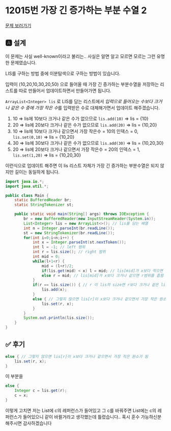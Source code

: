 # 12015번 가장 긴 증가하는 부분 수열 2
[문제 보러가기](https://www.acmicpc.net/problem/12015)

## 🅰 설계
이 문제는 사실 well-known이라고 불리는.. 사실은 알면 알고 모르면 모르는 그런 유명한 문제였습니다.  

LIS를 구하는 방법 중에 이분탐색으로 구하는 방법이 있습니다.  

입력이 (10,20,10,30,20,50) 으로 들어올 때 가장 긴 증가하는 부분수열을 저장하는 리스트를 따로 만들어서 업데이트하면서 만들어가면 됩니다.  

`ArrayList<Integer> lis` 로 LIS를 담는 리스트에서 *입력으로 들어오는 수보다 크거나 같은 수 중에 가장 작은 수*를 입력받은 수로 대체해가면서 업데이트 해주겠습니다.

1. 10 => lis에 10보다 크거나 같은 수가 없으므로 `lis.add(10)` => lis = {10}  
2. 20 => lis에 20보다 크거나 같은 수가 없으므로 `lis.add(20)` => lis = {10,20}  
3. 10 => lis에 10보다 크거나 같으면서 가장 작은수 = 10의 인덱스 = 0, `lis.set(0,10)` => lis = {10,20}  
4. 30 => lis에 30보다 크거나 같은 수가 없으므로 `lis.add(30)` => lis = {10,20,30}  
5. 20 => lis에 20보다 크거나 같으면서 가장 작은수 = 20의 인덱스 = 1, `lis.set(1,20)` => lis = {10,20,30}  

이런식으로 업데이트 해주면 이 lis 리스트 자체가 가장 긴 증가하는 부분수열은 되지 않지만 길이는 동일하게 됩니다.  

```java
import java.io.*;
import java.util.*;

public class Main {
	static BufferedReader br;
	static StringTokenizer st;

	public static void main(String[] args) throws IOException {
		br = new BufferedReader(new InputStreamReader(System.in));
		List<Integer> lis = new ArrayList<>(); // lis를 담는 배열
		int n = Integer.parseInt(br.readLine());
		st = new StringTokenizer(br.readLine());
		for(int i=0;i<n;i++) {
			int x = Integer.parseInt(st.nextToken());
			int l = -1; // left 범위
			int r = lis.size(); // right 범위
			int mid = 0;
			while(l+1<r) {
				mid = (l+r)/2;
				if(lis.get(mid) < x) l = mid; // lis[mid]가 x보다 작으면 l범위를 좁힘
				else r = mid; // lis[mid]가 x보다 크거나 같으면 r범위를 좁힘
			}
			if(r == lis.size()) { // r 이 lis의 size면 r보다 크거나 같은 lis 원소가 존재하지 않음 
				lis.add(x);
			}
			else { // 그렇지 않으면 lis[r]이 x보다 크거나 같으면서 가장 작은 원소가 됨
				lis.set(r, x);
			}
		}
		System.out.println(lis.size());
	}
}
```


## ✅ 후기
```java
else { // 그렇지 않으면 lis[r]이 x보다 크거나 같으면서 가장 작은 원소가 됨
	lis.set(r, x);
}
```
이 부분을

```java
else {
    Integer c = lis.get(r);
    c = x;
}
```
이렇게 고치면 저는 List에 c의 레퍼런스가 들어있고 그 c를 바꿔주면 List에는 c의 레퍼런스가 들어있으니 같이 바뀔거라고 생각했는데 틀렸습니다.. 혹시 훈수 가능하신분 해주시면 감사하겠습니다

